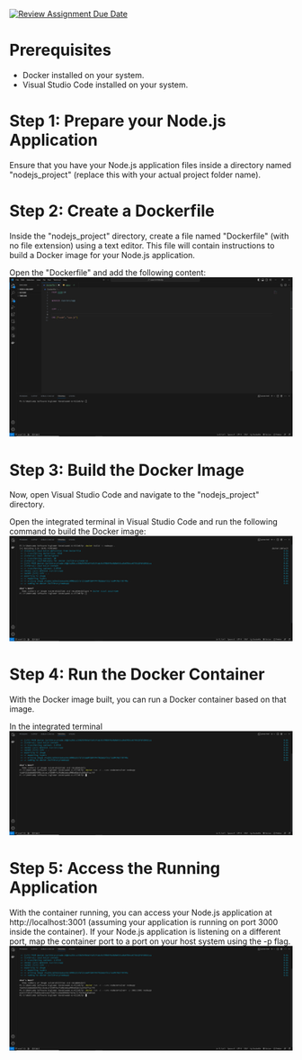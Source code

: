 [![Review Assignment Due Date](https://classroom.github.com/assets/deadline-readme-button-24ddc0f5d75046c5622901739e7c5dd533143b0c8e959d652212380cedb1ea36.svg)](https://classroom.github.com/a/nj7iw4Wb)

# Prerequisites
- Docker installed on your system.
- Visual Studio Code installed on your system.

# Step 1: Prepare your Node.js Application
Ensure that you have your Node.js application files inside a directory named "nodejs_project" (replace this with your actual project folder name).

# Step 2: Create a Dockerfile
Inside the "nodejs_project" directory, create a file named "Dockerfile" (with no file extension) using a text editor. This file will contain instructions to build a Docker image for your Node.js application.

Open the "Dockerfile" and add the following content:
![alt text](https://github.com/RevoU-FSSE-2/week-6-Hillmifp/blob/main/dokumentasi/Dokumentasi%20(7).png?raw=true)

# Step 3: Build the Docker Image
Now, open Visual Studio Code and navigate to the "nodejs_project" directory.

Open the integrated terminal in Visual Studio Code and run the following command to build the Docker image:
![alt text](https://github.com/RevoU-FSSE-2/week-6-Hillmifp/blob/main/dokumentasi/Dokumentasi%20(6).png?raw=true)

# Step 4: Run the Docker Container
With the Docker image built, you can run a Docker container based on that image.

In the integrated terminal
![alt text](https://github.com/RevoU-FSSE-2/week-6-Hillmifp/blob/main/dokumentasi/Dokumentasi%20(5).png?raw=true)

# Step 5: Access the Running Application
With the container running, you can access your Node.js application at http://localhost:3001 (assuming your application is running on port 3000 inside the container). If your Node.js application is listening on a different port, map the container port to a port on your host system using the -p flag.
![alt text](https://github.com/RevoU-FSSE-2/week-6-Hillmifp/blob/main/dokumentasi/Dokumentasi%20(4).png?raw=true)

